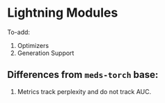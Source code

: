 # Lightning Modules

To-add:

1. Optimizers
2. Generation Support

## Differences from `meds-torch` base:

1. Metrics track perplexity and do not track AUC.
